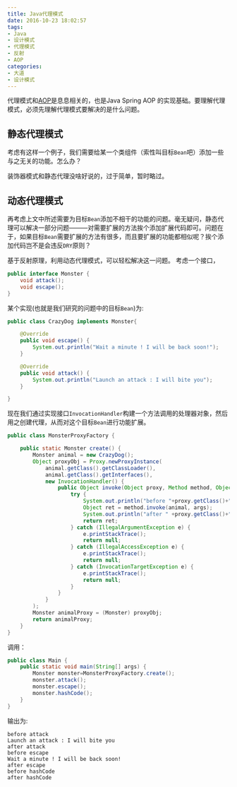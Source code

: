 ```yaml
---
title: Java代理模式
date: 2016-10-23 18:02:57
tags:
- Java
- 设计模式
- 代理模式
- 反射
- AOP
categories:
- 大道
- 设计模式
---
```


代理模式和[AOP](http://www.itminus.com/tags/AOP/)是息息相关的，也是Java Spring AOP 的实现基础。要理解代理模式，必须先理解代理模式要解决的是什么问题。

## 静态代理模式

考虑有这样一个例子，我们需要给某一个类组件（索性叫目标`Bean`吧）添加一些与之无关的功能。怎么办？

装饰器模式和静态代理没啥好说的，过于简单，暂时略过。

## 动态代理模式

再考虑上文中所述需要为目标`Bean`添加不相干的功能的问题。毫无疑问，静态代理可以解决一部分问题———对需要扩展的方法挨个添加扩展代码即可。问题在于，如果目标`Bean`需要扩展的方法有很多，而且要扩展的功能都相似呢？挨个添加代码岂不是会违反`DRY`原则？

基于反射原理，利用动态代理模式，可以轻松解决这一问题。
考虑一个接口，
```Java
public interface Monster {
    void attack();
    void escape();
}
```

某个实现(也就是我们研究的问题中的目标`Bean`)为:
```Java
public class CrazyDog implements Monster{

    @Override
    public void escape() {
        System.out.println("Wait a minute ! I will be back soon!");
    }

    @Override
    public void attack() {
        System.out.println("Launch an attack : I will bite you");
    }

}
```

现在我们通过实现接口`InvocationHandler`构建一个方法调用的处理器对象，然后用之创建代理，从而对这个目标`Bean`进行功能扩展。
```Java
public class MonsterProxyFactory {

    public static Monster create() {
        Monster animal = new CrazyDog();
        Object proxyObj = Proxy.newProxyInstance(
            animal.getClass().getClassLoader(),
            animal.getClass().getInterfaces(),
            new InvocationHandler() {
                public Object invoke(Object proxy, Method method, Object[] args) {
                    try {
                        System.out.println("before "+proxy.getClass()+"::" + method.getName());
                        Object ret = method.invoke(animal, args);
                        System.out.println("after " +proxy.getClass()+"::" + method.getName());
                        return ret;
                    } catch (IllegalArgumentException e) {
                        e.printStackTrace();
                        return null;
                    } catch (IllegalAccessException e) {
                        e.printStackTrace();
                        return null;
                    } catch (InvocationTargetException e) {
                        e.printStackTrace();
                        return null;
                    }
                }
            }
        );
        Monster animalProxy = (Monster) proxyObj;
        return animalProxy;
    }
}
```

调用：
```Java
public class Main {
    public static void main(String[] args) {
        Monster monster=MonsterProxyFactory.create();
        monster.attack();
        monster.escape();
        monster.hashCode();
    }
}
```

输出为:
```
before attack
Launch an attack : I will bite you
after attack
before escape
Wait a minute ! I will be back soon!
after escape
before hashCode
after hashCode
```
